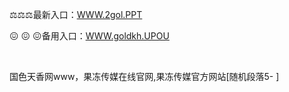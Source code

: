 <p>
	⚖⚖⚖最新入口：<a href="http://www.baidu.com/link?url=6MA2SWnO3Raqke39an_0PUxosM6ZrUGzi1BN9tNnlPW&wd">WWW.2gol.PPT</a> 
	<p>
		😖
😖
😖备用入口：<a href="http://www.baidu.com/link?url=6MA2SWnO3Raqke39an_0PUxosM6ZrUGzi1BN9tNnlPW&wd">WWW.goldkh.UPOU</a> 
	</p>
	<p>
		<br />
	</p>
	<p>
		国色天香网www，果冻传媒在线官网,果冻传媒官方网站[随机段落5-
]
	</p>
